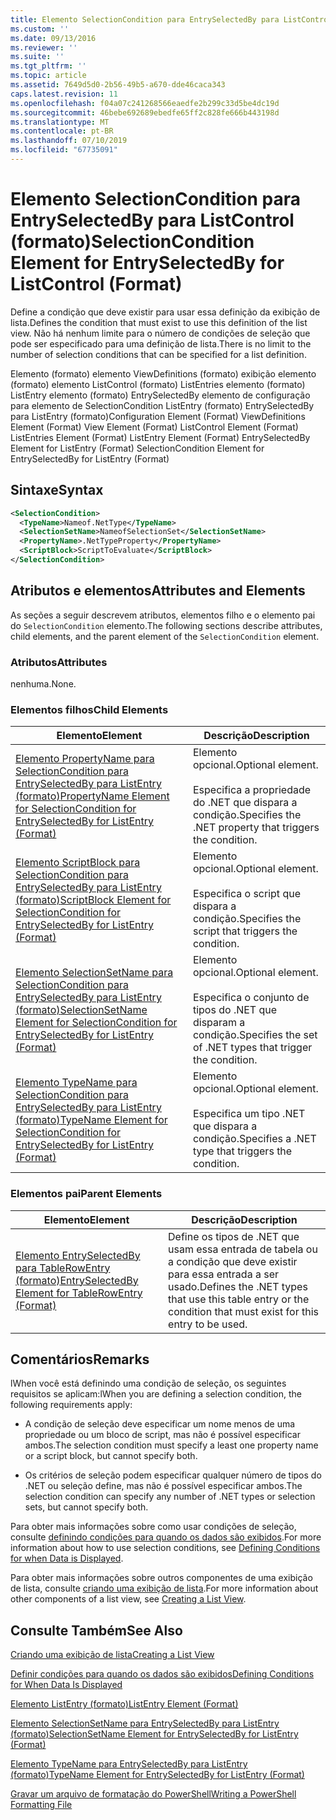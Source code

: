 ```yaml
---
title: Elemento SelectionCondition para EntrySelectedBy para ListControl (formato) | Microsoft Docs
ms.custom: ''
ms.date: 09/13/2016
ms.reviewer: ''
ms.suite: ''
ms.tgt_pltfrm: ''
ms.topic: article
ms.assetid: 7649d5d0-2b56-49b5-a670-dde46caca343
caps.latest.revision: 11
ms.openlocfilehash: f04a07c241268566eaedfe2b299c33d5be4dc19d
ms.sourcegitcommit: 46bebe692689ebedfe65ff2c828fe666b443198d
ms.translationtype: MT
ms.contentlocale: pt-BR
ms.lasthandoff: 07/10/2019
ms.locfileid: "67735091"
---
```

# <a name="selectioncondition-element-for-entryselectedby-for-listcontrol-format"></a><span data-ttu-id="c1fd1-102">Elemento SelectionCondition para EntrySelectedBy para ListControl (formato)</span><span class="sxs-lookup"><span data-stu-id="c1fd1-102">SelectionCondition Element for EntrySelectedBy for ListControl (Format)</span></span>

<span data-ttu-id="c1fd1-103">Define a condição que deve existir para usar essa definição da exibição de lista.</span><span class="sxs-lookup"><span data-stu-id="c1fd1-103">Defines the condition that must exist to use this definition of the list view.</span></span> <span data-ttu-id="c1fd1-104">Não há nenhum limite para o número de condições de seleção que pode ser especificado para uma definição de lista.</span><span class="sxs-lookup"><span data-stu-id="c1fd1-104">There is no limit to the number of selection conditions that can be specified for a list definition.</span></span>

<span data-ttu-id="c1fd1-105">Elemento (formato) elemento ViewDefinitions (formato) exibição elemento (formato) elemento ListControl (formato) ListEntries elemento (formato) ListEntry elemento (formato) EntrySelectedBy elemento de configuração para elemento de SelectionCondition ListEntry (formato) EntrySelectedBy para ListEntry (formato)</span><span class="sxs-lookup"><span data-stu-id="c1fd1-105">Configuration Element (Format) ViewDefinitions Element (Format) View Element (Format) ListControl Element (Format) ListEntries Element (Format) ListEntry Element (Format) EntrySelectedBy Element for ListEntry (Format) SelectionCondition Element for EntrySelectedBy for ListEntry (Format)</span></span>

## <a name="syntax"></a><span data-ttu-id="c1fd1-106">Sintaxe</span><span class="sxs-lookup"><span data-stu-id="c1fd1-106">Syntax</span></span>

```xml
<SelectionCondition>
  <TypeName>Nameof.NetType</TypeName>
  <SelectionSetName>NameofSelectionSet</SelectionSetName>
  <PropertyName>.NetTypeProperty</PropertyName>
  <ScriptBlock>ScriptToEvaluate</ScriptBlock>
</SelectionCondition>
```

## <a name="attributes-and-elements"></a><span data-ttu-id="c1fd1-107">Atributos e elementos</span><span class="sxs-lookup"><span data-stu-id="c1fd1-107">Attributes and Elements</span></span>

<span data-ttu-id="c1fd1-108">As seções a seguir descrevem atributos, elementos filho e o elemento pai do `SelectionCondition` elemento.</span><span class="sxs-lookup"><span data-stu-id="c1fd1-108">The following sections describe attributes, child elements, and the parent element of the `SelectionCondition` element.</span></span>

### <a name="attributes"></a><span data-ttu-id="c1fd1-109">Atributos</span><span class="sxs-lookup"><span data-stu-id="c1fd1-109">Attributes</span></span>

<span data-ttu-id="c1fd1-110">nenhuma.</span><span class="sxs-lookup"><span data-stu-id="c1fd1-110">None.</span></span>

### <a name="child-elements"></a><span data-ttu-id="c1fd1-111">Elementos filhos</span><span class="sxs-lookup"><span data-stu-id="c1fd1-111">Child Elements</span></span>

|<span data-ttu-id="c1fd1-112">Elemento</span><span class="sxs-lookup"><span data-stu-id="c1fd1-112">Element</span></span>|<span data-ttu-id="c1fd1-113">Descrição</span><span class="sxs-lookup"><span data-stu-id="c1fd1-113">Description</span></span>|
|-------------|-----------------|
|[<span data-ttu-id="c1fd1-114">Elemento PropertyName para SelectionCondition para EntrySelectedBy para ListEntry (formato)</span><span class="sxs-lookup"><span data-stu-id="c1fd1-114">PropertyName Element for SelectionCondition for EntrySelectedBy for ListEntry (Format)</span></span>](./propertyname-element-for-selectioncondition-for-entryselectedby-for-listcontrol-format.md)|<span data-ttu-id="c1fd1-115">Elemento opcional.</span><span class="sxs-lookup"><span data-stu-id="c1fd1-115">Optional element.</span></span><br /><br /> <span data-ttu-id="c1fd1-116">Especifica a propriedade do .NET que dispara a condição.</span><span class="sxs-lookup"><span data-stu-id="c1fd1-116">Specifies the .NET property that triggers the condition.</span></span>|
|[<span data-ttu-id="c1fd1-117">Elemento ScriptBlock para SelectionCondition para EntrySelectedBy para ListEntry (formato)</span><span class="sxs-lookup"><span data-stu-id="c1fd1-117">ScriptBlock Element for SelectionCondition for EntrySelectedBy for ListEntry (Format)</span></span>](./scriptblock-element-for-selectioncondition-for-entryselectedby-for-listcontrol-format.md)|<span data-ttu-id="c1fd1-118">Elemento opcional.</span><span class="sxs-lookup"><span data-stu-id="c1fd1-118">Optional element.</span></span><br /><br /> <span data-ttu-id="c1fd1-119">Especifica o script que dispara a condição.</span><span class="sxs-lookup"><span data-stu-id="c1fd1-119">Specifies the script that triggers the condition.</span></span>|
|[<span data-ttu-id="c1fd1-120">Elemento SelectionSetName para SelectionCondition para EntrySelectedBy para ListEntry (formato)</span><span class="sxs-lookup"><span data-stu-id="c1fd1-120">SelectionSetName Element for SelectionCondition for EntrySelectedBy for ListEntry (Format)</span></span>](./selectionsetname-element-for-selectioncondition-for-entryselectedby-for-listentry-format.md)|<span data-ttu-id="c1fd1-121">Elemento opcional.</span><span class="sxs-lookup"><span data-stu-id="c1fd1-121">Optional element.</span></span><br /><br /> <span data-ttu-id="c1fd1-122">Especifica o conjunto de tipos do .NET que disparam a condição.</span><span class="sxs-lookup"><span data-stu-id="c1fd1-122">Specifies the set of .NET types that trigger the condition.</span></span>|
|[<span data-ttu-id="c1fd1-123">Elemento TypeName para SelectionCondition para EntrySelectedBy para ListEntry (formato)</span><span class="sxs-lookup"><span data-stu-id="c1fd1-123">TypeName Element for SelectionCondition for EntrySelectedBy for ListEntry (Format)</span></span>](./typename-element-for-selectioncondition-for-entryselectedby-for-listcontrol-format.md)|<span data-ttu-id="c1fd1-124">Elemento opcional.</span><span class="sxs-lookup"><span data-stu-id="c1fd1-124">Optional element.</span></span><br /><br /> <span data-ttu-id="c1fd1-125">Especifica um tipo .NET que dispara a condição.</span><span class="sxs-lookup"><span data-stu-id="c1fd1-125">Specifies a .NET type that triggers the condition.</span></span>|

### <a name="parent-elements"></a><span data-ttu-id="c1fd1-126">Elementos pai</span><span class="sxs-lookup"><span data-stu-id="c1fd1-126">Parent Elements</span></span>

|<span data-ttu-id="c1fd1-127">Elemento</span><span class="sxs-lookup"><span data-stu-id="c1fd1-127">Element</span></span>|<span data-ttu-id="c1fd1-128">Descrição</span><span class="sxs-lookup"><span data-stu-id="c1fd1-128">Description</span></span>|
|-------------|-----------------|
|[<span data-ttu-id="c1fd1-129">Elemento EntrySelectedBy para TableRowEntry (formato)</span><span class="sxs-lookup"><span data-stu-id="c1fd1-129">EntrySelectedBy Element for TableRowEntry (Format)</span></span>](./entryselectedby-element-for-tablerowentry-for-tablecontrol-format.md)|<span data-ttu-id="c1fd1-130">Define os tipos de .NET que usam essa entrada de tabela ou a condição que deve existir para essa entrada a ser usado.</span><span class="sxs-lookup"><span data-stu-id="c1fd1-130">Defines the .NET types that use this table entry or the condition that must exist for this entry to be used.</span></span>|

## <a name="remarks"></a><span data-ttu-id="c1fd1-131">Comentários</span><span class="sxs-lookup"><span data-stu-id="c1fd1-131">Remarks</span></span>

<span data-ttu-id="c1fd1-132">lWhen você está definindo uma condição de seleção, os seguintes requisitos se aplicam:</span><span class="sxs-lookup"><span data-stu-id="c1fd1-132">lWhen you are defining a selection condition, the following requirements apply:</span></span>

- <span data-ttu-id="c1fd1-133">A condição de seleção deve especificar um nome menos de uma propriedade ou um bloco de script, mas não é possível especificar ambos.</span><span class="sxs-lookup"><span data-stu-id="c1fd1-133">The selection condition must specify a least one property name or a script block, but cannot specify both.</span></span>

- <span data-ttu-id="c1fd1-134">Os critérios de seleção podem especificar qualquer número de tipos do .NET ou seleção define, mas não é possível especificar ambos.</span><span class="sxs-lookup"><span data-stu-id="c1fd1-134">The selection condition can specify any number of .NET types or selection sets, but cannot specify both.</span></span>

<span data-ttu-id="c1fd1-135">Para obter mais informações sobre como usar condições de seleção, consulte [definindo condições para quando os dados são exibidos](./defining-conditions-for-displaying-data.md).</span><span class="sxs-lookup"><span data-stu-id="c1fd1-135">For more information about how to use selection conditions, see [Defining Conditions for when Data is Displayed](./defining-conditions-for-displaying-data.md).</span></span>

<span data-ttu-id="c1fd1-136">Para obter mais informações sobre outros componentes de uma exibição de lista, consulte [criando uma exibição de lista](./creating-a-list-view.md).</span><span class="sxs-lookup"><span data-stu-id="c1fd1-136">For more information about other components of a list view, see [Creating a List View](./creating-a-list-view.md).</span></span>

## <a name="see-also"></a><span data-ttu-id="c1fd1-137">Consulte Também</span><span class="sxs-lookup"><span data-stu-id="c1fd1-137">See Also</span></span>

[<span data-ttu-id="c1fd1-138">Criando uma exibição de lista</span><span class="sxs-lookup"><span data-stu-id="c1fd1-138">Creating a List View</span></span>](./creating-a-list-view.md)

[<span data-ttu-id="c1fd1-139">Definir condições para quando os dados são exibidos</span><span class="sxs-lookup"><span data-stu-id="c1fd1-139">Defining Conditions for When Data Is Displayed</span></span>](./defining-conditions-for-displaying-data.md)

[<span data-ttu-id="c1fd1-140">Elemento ListEntry (formato)</span><span class="sxs-lookup"><span data-stu-id="c1fd1-140">ListEntry Element (Format)</span></span>](./listentry-element-for-listcontrol-format.md)

[<span data-ttu-id="c1fd1-141">Elemento SelectionSetName para EntrySelectedBy para ListEntry (formato)</span><span class="sxs-lookup"><span data-stu-id="c1fd1-141">SelectionSetName Element for EntrySelectedBy for ListEntry (Format)</span></span>](./selectionsetname-element-for-entryselectedby-for-listcontrol-format.md)

[<span data-ttu-id="c1fd1-142">Elemento TypeName para EntrySelectedBy para ListEntry (formato)</span><span class="sxs-lookup"><span data-stu-id="c1fd1-142">TypeName Element for EntrySelectedBy for ListEntry (Format)</span></span>](/powershell/developer/format/typename-element-for-entryselectedby-for-listcontrol-format)

[<span data-ttu-id="c1fd1-143">Gravar um arquivo de formatação do PowerShell</span><span class="sxs-lookup"><span data-stu-id="c1fd1-143">Writing a PowerShell Formatting File</span></span>](./writing-a-powershell-formatting-file.md)
